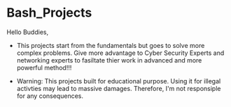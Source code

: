 # Bash_Projects
 Hello Buddies,
  * This projects start from the fundamentals but goes to solve more complex problems.
 Give more advantage to Cyber Security Experts and networking experts to fasiltate thier work in advanced and more powerful method!!!

 * Warning:
  This projects built for educational purpose. 
  Using it for illegal activties may lead to massive damages. 
  Therefore, I'm not responsiple for any consequences.   
 
